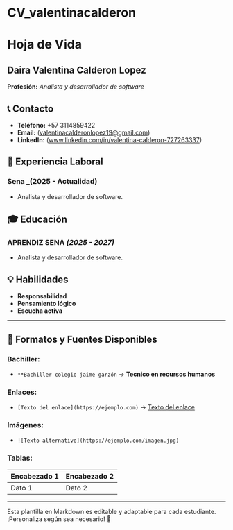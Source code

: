 # CV_valentinacalderon
# Hoja de Vida

## Daira Valentina Calderon Lopez
**Profesión:** _Analista y desarrollador de software_

## 📞 Contacto
- **Teléfono:** +57 3114859422
- **Email:** (valentinacalderonlopez19@gmail.com)
- **LinkedIn:** (www.linkedin.com/in/valentina-calderon-727263337)

## 🏢 Experiencia Laboral
### **Sena** _(2025 - Actualidad)
- Analista y desarrollador de software.

## 🎓 Educación

### **APRENDIZ SENA** _(2025 - 2027)_
- Analista y desarrollador de software.
  

## 💡 Habilidades
- **Responsabilidad**
- **Pensamiento lógico**
- **Escucha activa**

---

## 🎨 Formatos y Fuentes Disponibles

### **Bachiller:**
- `**Bachiller colegio jaime garzón` → **Tecnico en recursos humanos**



### **Enlaces:**
- `[Texto del enlace](https://ejemplo.com)` → [Texto del enlace](https://ejemplo.com)

### **Imágenes:**
- `![Texto alternativo](https://ejemplo.com/imagen.jpg)`

### **Tablas:**
| Encabezado 1 | Encabezado 2 |
|-------------|-------------|
| Dato 1     | Dato 2      |

---

Esta plantilla en Markdown es editable y adaptable para cada estudiante. ¡Personaliza según sea necesario! 🎯

